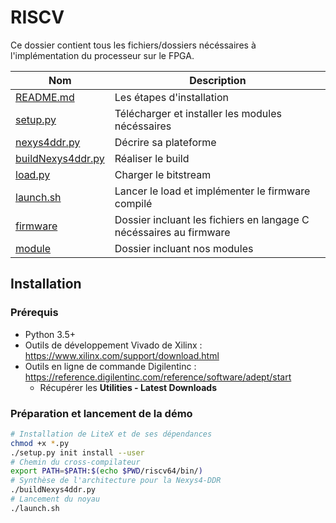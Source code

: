 # RISCV

Ce dossier contient tous les fichiers/dossiers nécéssaires  à l'implémentation du processeur sur le FPGA.

| Nom                                      | Description                                                  |
| ---------------------------------------- | ------------------------------------------------------------ |
| [README.md](./README.md)                 | Les étapes d'installation                                    |
| [setup.py](./setup.py)                   | Télécharger et installer les modules nécéssaires             |
| [nexys4ddr.py](./nexys4ddr.py)           | Décrire sa plateforme                                        |
| [buildNexys4ddr.py](./buildNexys4ddr.py) | Réaliser le build                                            |
| [load.py](./load.py)                     | Charger le bitstream                                         |
| [launch.sh](./launch.sh)                 | Lancer le load et implémenter le firmware compilé            |
| [firmware](./firmware)                   | Dossier incluant les fichiers en langage C nécéssaires au firmware |
| [module](./module)                       | Dossier incluant nos modules                                 |

## Installation

### Prérequis

- Python 3.5+
- Outils de développement Vivado de Xilinx : https://www.xilinx.com/support/download.html
- Outils en ligne de commande Digilentinc : https://reference.digilentinc.com/reference/software/adept/start
  - Récupérer les **Utilities - Latest Downloads**

### Préparation et lancement de la démo

```bash
# Installation de LiteX et de ses dépendances
chmod +x *.py
./setup.py init install --user
# Chemin du cross-compilateur
export PATH=$PATH:$(echo $PWD/riscv64/bin/)
# Synthèse de l'architecture pour la Nexys4-DDR
./buildNexys4ddr.py
# Lancement du noyau
./launch.sh
```

